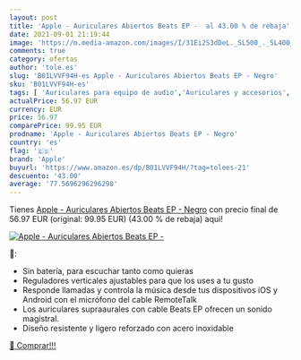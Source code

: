 ```yaml
---
layout: post
title: 'Apple - Auriculares Abiertos Beats EP -  al 43.00 % de rebaja'
date: 2021-09-01 21:19:44
image: 'https://m.media-amazon.com/images/I/31Ei2S3dDeL._SL500_._SL400_.jpg'
comments: true
category: ofertas
author: 'tole.es'
slug: 'B01LVVF94H-es Apple - Auriculares Abiertos Beats EP - Negro'
sku: 'B01LVVF94H-es'
tags: [ 'Auriculares para equipo de audio','Auriculares y accesorios','Electrónica','apple', ]
actualPrice: 56.97 EUR
currency: EUR
price: 56.97
comparePrice: 99.95 EUR
prodname: 'Apple - Auriculares Abiertos Beats EP - Negro'
country: 'es'
flag: '🇪🇸'
brand: 'Apple'
buyurl: 'https://www.amazon.es/dp/B01LVVF94H/?tag=tolees-21'
descuento: '43.00'
average: '77.5696296296298'
---
```


Tienes [Apple - Auriculares Abiertos Beats EP - Negro](https://www.amazon.es/dp/B01LVVF94H/?tag=tolees-21) con precio final de  56.97 EUR (original: 99.95 EUR) (43.00 %  de rebaja) aqui!

[![Apple - Auriculares Abiertos Beats EP - ](https://m.media-amazon.com/images/I/31Ei2S3dDeL._SL500_._SL400_.jpg)](https://www.amazon.es/dp/B01LVVF94H/?tag=tolees-21)

🔎:

- Sin batería, para escuchar tanto como quieras
- Reguladores verticales ajustables para que los uses a tu gusto
- Responde llamadas y controla la música desde tus dispositivos iOS y Android con el micrófono del cable RemoteTalk
- Los auriculares supraaurales con cable Beats EP ofrecen un sonido magistral.
- Diseño resistente y ligero reforzado con acero inoxidable

[🛒 Comprar!!!](https://www.amazon.es/dp/B01LVVF94H/?tag=tolees-21)
